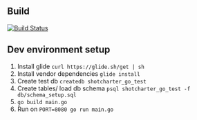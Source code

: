 ## Build
[![Build Status](https://travis-ci.org/Alex1sz/shotcharter-go-api.svg?branch=master)](https://travis-ci.org/Alex1sz/shotcharter-go-api)

## Dev environment setup

1. Install glide `curl https://glide.sh/get | sh`
1. Install vendor dependencies `glide install`
1. Create test db `createdb shotcharter_go_test`
1. Create tables/ load db schema `psql shotcharter_go_test -f db/schema_setup.sql`
1. `go build main.go`
1. Run on `PORT=8080 go run main.go`

